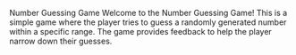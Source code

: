 Number Guessing Game
Welcome to the Number Guessing Game! This is a simple game where the player tries to guess a randomly generated number within a specific range. The game provides feedback to help the player narrow down their guesses.
